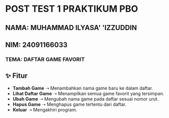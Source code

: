 # POST TEST 1 PRAKTIKUM PBO

## NAMA: MUHAMMAD ILYASA' 'IZZUDDIN
## NIM: 24091166033

### TEMA: DAFTAR GAME FAVORIT

## ✨ Fitur
- **Tambah Game** ➝ Menambahkan nama game baru ke dalam daftar.
- **Lihat Daftar Game** ➝ Menampilkan semua game favorit yang tersimpan.
- **Ubah Game** ➝ Mengubah nama game pada daftar sesuai nomor urut.
- **Hapus Game** ➝ Menghapus game tertentu dari daftar.
- **Keluar** ➝ Mengakhiri program.
